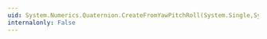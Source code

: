 ```yaml
---
uid: System.Numerics.Quaternion.CreateFromYawPitchRoll(System.Single,System.Single,System.Single)
internalonly: False
---
```

